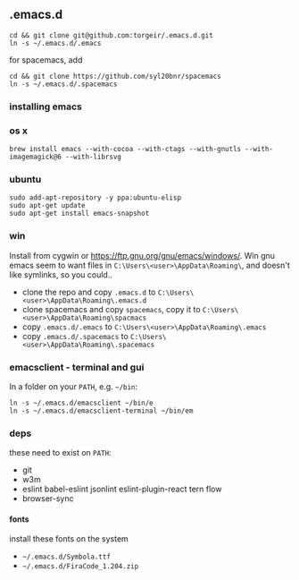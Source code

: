 ## .emacs.d

```
cd && git clone git@github.com:torgeir/.emacs.d.git
ln -s ~/.emacs.d/.emacs
```

for spacemacs, add

```
cd && git clone https://github.com/syl20bnr/spacemacs
ln -s ~/.emacs.d/.spacemacs
```

### installing emacs

### os x

```
brew install emacs --with-cocoa --with-ctags --with-gnutls --with-imagemagick@6 --with-librsvg
```

### ubuntu

```
sudo add-apt-repository -y ppa:ubuntu-elisp
sudo apt-get update
sudo apt-get install emacs-snapshot
```

### win

Install from cygwin or https://ftp.gnu.org/gnu/emacs/windows/. Win gnu emacs
seem to want files in `C:\Users\<user>\AppData\Roaming\`, and doesn't like
symlinks, so you could..

- clone the repo and copy `.emacs.d` to `C:\Users\<user>\AppData\Roaming\.emacs.d`
- clone spacemacs and copy `spacemacs`, copy it to `C:\Users\<user>\AppData\Roaming\spacmacs`
- copy `.emacs.d/.emacs` to `C:\Users\<user>\AppData\Roaming\.emacs`
- copy `.emacs.d/.spacemacs` to `C:\Users\<user>\AppData\Roaming\.spacemacs`

### emacsclient - terminal and gui

In a folder on your `PATH`, e.g. `~/bin`:

```
ln -s ~/.emacs.d/emacsclient ~/bin/e
ln -s ~/.emacs.d/emacsclient-terminal ~/bin/em
```

### deps

these need to exist on `PATH`:

- git
- w3m
- eslint babel-eslint jsonlint eslint-plugin-react tern flow
- browser-sync

#### fonts 

install these fonts on the system

- `~/.emacs.d/Symbola.ttf`
- `~/.emacs.d/FiraCode_1.204.zip`





